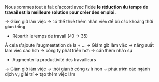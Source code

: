 
Nous sommes tout à fait d'accord avec l'idée 
**le réduction du temps de travail est la meilleure solution pour créer des emploi.**

-> Giảm giờ làm việc -> có thể thuê thêm nhân viên để bù các khoảng thời gian trống
+ Répartir le temps de travail (40 -> 35)
 
 À cela s'ajoute l'augmentation de la + ...
-> Giảm giờ làm việc -> năng suất làm việc cao hơn -> công ty phát triển hơn -> cần thêm nhân sự 
+ Augmenter la productivité des travailleurs

-> Giảm giờ làm việc -> thời gian ở công ty ít hơn -> phát triển các ngành dịch vụ giải trí -> tạo thêm việc làm

